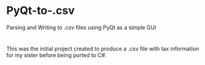# PyQt-to-.csv
Parsing and Writing to .csv files using PyQt as a simple GUI
#
This was the initial project created to produce a .csv file with tax information for my sister before being ported to C#. 
